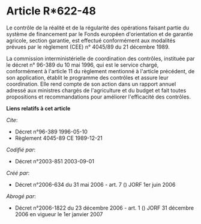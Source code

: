 # Article R*622-48

Le contrôle de la réalité et de la régularité des opérations faisant partie du système de financement par le Fonds européen
d'orientation et de garantie agricole, section garantie, est effectué conformément aux modalités prévues par le règlement
(CEE) n° 4045/89 du 21 décembre 1989.

La commission interministérielle de coordination des contrôles, instituée par le décret n° 96-389 du 10 mai 1996, qui est le
service chargé, conformément à l'article 11 du règlement mentionné à l'article précédent, de son application, établit le
programme des contrôles et assure leur coordination. Elle rend compte de son action dans un rapport annuel adressé aux
ministres chargés de l'agriculture et du budget et fait toutes propositions et recommandations pour améliorer l'efficacité
des contrôles.

**Liens relatifs à cet article**

_Cite_:

  - Décret n°96-389 1996-05-10
  - Règlement 4045-89 CE 1989-12-21

_Codifié par_:

  - Décret n°2003-851 2003-09-01

_Créé par_:

  - Décret n°2006-634 du 31 mai 2006 - art. 7 () JORF 1er juin 2006

_Abrogé par_:

  - Décret n°2006-1822 du 23 décembre 2006 - art. 1 () JORF 31 décembre 2006 en vigueur le 1er janvier 2007

